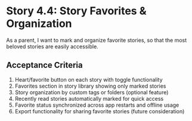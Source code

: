 # Story 4.4: Story Favorites & Organization

As a parent,
I want to mark and organize favorite stories,
so that the most beloved stories are easily accessible.

## Acceptance Criteria

1. Heart/favorite button on each story with toggle functionality
2. Favorites section in story library showing only marked stories
3. Story organization by custom tags or folders (optional feature)
4. Recently read stories automatically marked for quick access
5. Favorite status synchronized across app restarts and offline usage
6. Export functionality for sharing favorite stories (future consideration)
